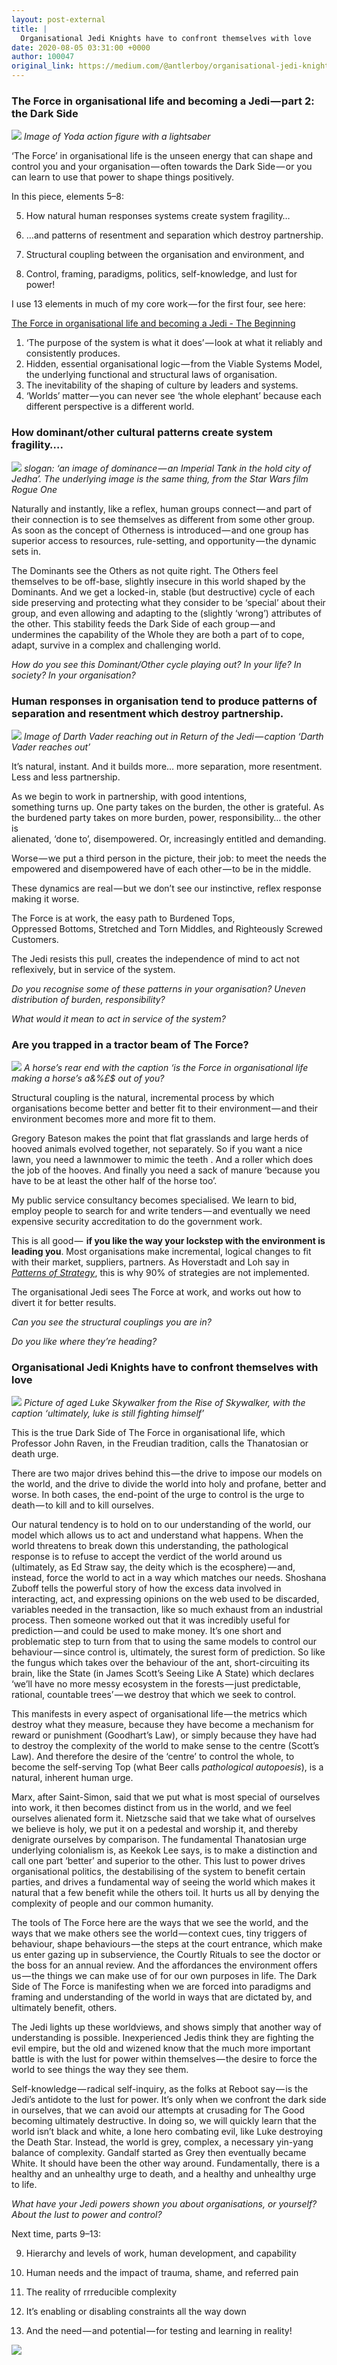 ```yaml
---
layout: post-external
title: |
  Organisational Jedi Knights have to confront themselves with love
date: 2020-08-05 03:31:00 +0000
author: 100047
original_link: https://medium.com/@antlerboy/organisational-jedi-knights-have-to-confront-themselves-with-love-4caed5c1142c?source=rss-97852f5a56ae------2
---
```


### The Force in organisational life and becoming a Jedi — part 2: the Dark Side

![](https://cdn-images-1.medium.com/max/910/1*j-aZTrtGanSSx_6ZUc46aw.jpeg)
_Image of Yoda action figure with a lightsaber_

‘The Force’ in organisational life is the unseen energy that can shape and control you and your organisation — often towards the Dark Side — or you can learn to use that power to shape things positively.

In this piece, elements 5–8:

5. How natural human responses systems create system fragility…

6. …and patterns of resentment and separation which destroy partnership.

7. Structural coupling between the organisation and environment, and

8. Control, framing, paradigms, politics, self-knowledge, and lust for power!

I use 13 elements in much of my core work — for the first four, see here:

[The Force in organisational life and becoming a Jedi - The Beginning](https://www.linkedin.com/pulse/force-organisational-life-becoming-jedi-beginning-taylor/?trackingId=5#2F6s2gdPTQCkHn1jIxH1Tw%3D%3D)

1. ‘The purpose of the system is what it does’ — look at what it reliably and consistently produces.
2. Hidden, essential organisational logic — from the Viable Systems Model, the underlying functional and structural laws of organisation.
3. The inevitability of the shaping of culture by leaders and systems.
4. ‘Worlds’ matter — you can never see ‘the whole elephant’ because each different perspective is a different world.

### How dominant/other cultural patterns create system fragility….

![](https://cdn-images-1.medium.com/max/1024/1*O_C3wucGOC4Z7AnIGzXExg.png)
_slogan: ‘an image of dominance — an Imperial Tank in the hold city of Jedha’. The underlying image is the same thing, from the Star Wars film Rogue One_

Naturally and instantly, like a reflex, human groups connect — and part of their connection is to see themselves as different from some other group. As soon as the concept of Otherness is introduced — and one group has superior access to resources, rule-setting, and opportunity — the dynamic sets in.

The Dominants see the Others as not quite right. The Others feel themselves to be off-base, slightly insecure in this world shaped by the Dominants. And we get a locked-in, stable (but destructive) cycle of each side preserving and protecting what they consider to be ‘special’ about their group, and even allowing and adapting to the (slightly ‘wrong’) attributes of the other. This stability feeds the Dark Side of each group — and undermines the capability of the Whole they are both a part of to cope, adapt, survive in a complex and challenging world.

_How do you see this Dominant/Other cycle playing out? In your life? In society? In your organisation?_

### Human responses in organisation tend to produce patterns of separation and resentment which destroy partnership.

![](https://cdn-images-1.medium.com/max/1024/1*732fBXUiv5xzRKOCpwvbCw.png)
_Image of Darth Vader reaching out in Return of the Jedi — caption ‘Darth Vader reaches out’_

It’s natural, instant. And it builds more… more separation, more resentment. Less and less partnership.

As we begin to work in partnership, with good intentions,  
something turns up. One party takes on the burden, the other is grateful. As  
the burdened party takes on more burden, power, responsibility… the other is  
alienated, ‘done to’, disempowered. Or, increasingly entitled and demanding.

Worse — we put a third person in the picture, their job: to meet the needs the empowered and disempowered have of each other — to be in the middle.

These dynamics are real — but we don’t see our instinctive, reflex response making it worse.

The Force is at work, the easy path to Burdened Tops,  
Oppressed Bottoms, Stretched and Torn Middles, and Righteously Screwed Customers.

The Jedi resists this pull, creates the independence of mind to act not reflexively, but in service of the system.

_Do you recognise some of these patterns in your organisation? Uneven distribution of burden, responsibility?_

_What would it mean to act in service of the system?_

### Are you trapped in a tractor beam of The Force?

![](https://cdn-images-1.medium.com/max/772/1*Ov-V59zzwV5sqsYY_rmsJg.jpeg)
_A horse’s rear end with the caption ‘is the Force in organisational life making a horse’s a&%£$ out of you?_

Structural coupling is the natural, incremental process by which organisations become better and better fit to their environment — and their environment becomes more and more fit to them.

Gregory Bateson makes the point that flat grasslands and large herds of hooved animals evolved together, not separately. So if you want a nice lawn, you need a lawnmower to mimic the teeth . And a roller which does the job of the hooves. And finally you need a sack of manure ‘because you have to be at least the other half of the horse too’.

My public service consultancy becomes specialised. We learn to bid, employ people to search for and write tenders — and eventually we need expensive security accreditation to do the government work.

This is all good —  **if you like the way your lockstep with the environment is leading you**. Most organisations make incremental, logical changes to fit with their market, suppliers, partners. As Hoverstadt and Loh say in [_Patterns of Strategy_](http://www.patternsofstrategy.com), this is why 90% of strategies are not implemented.

The organisational Jedi sees The Force at work, and works out how to divert it for better results.

_Can you see the structural couplings you are in?_

_Do you like where they’re heading?_

### Organisational Jedi Knights have to confront themselves with love

![](https://cdn-images-1.medium.com/max/934/1*p4FWJdGxG3RaBN2x7bRWLA.png)
_Picture of aged Luke Skywalker from the Rise of Skywalker, with the caption ‘ultimately, luke is still fighting himself’_

This is the true Dark Side of The Force in organisational life, which Professor John Raven, in the Freudian tradition, calls the Thanatosian or death urge.

There are two major drives behind this — the drive to impose our models on the world, and the drive to divide the world into holy and profane, better and worse. In both cases, the end-point of the urge to control is the urge to death — to kill and to kill ourselves.

Our natural tendency is to hold on to our understanding of the world, our model which allows us to act and understand what happens. When the world threatens to break down this understanding, the pathological response is to refuse to accept the verdict of the world around us (ultimately, as Ed Straw say, the deity which is the ecosphere) — and, instead, force the world to act in a way which matches our needs. Shoshana Zuboff tells the powerful story of how the excess data involved in interacting, act, and expressing opinions on the web used to be discarded, variables needed in the transaction, like so much exhaust from an industrial process. Then someone worked out that it was incredibly useful for prediction — and could be used to make money. It’s one short and problematic step to turn from that to using the same models to control our behaviour — since control is, ultimately, the surest form of prediction. So like the fungus which takes over the behaviour of the ant, short-circuiting its brain, like the State (in James Scott’s Seeing Like A State) which declares ‘we’ll have no more messy ecosystem in the forests — just predictable, rational, countable trees’ — we destroy that which we seek to control.

This manifests in every aspect of organisational life — the metrics which destroy what they measure, because they have become a mechanism for reward or punishment (Goodhart’s Law), or simply because they have had to destroy the complexity of the world to make sense to the centre (Scott’s Law). And therefore the desire of the ‘centre’ to control the whole, to become the self-serving Top (what Beer calls _pathological autopoesis_), is a natural, inherent human urge.

Marx, after Saint-Simon, said that we put what is most special of ourselves into work, it then becomes distinct from us in the world, and we feel ourselves alienated form it. Nietzsche said that we take what of ourselves we believe is holy, we put it on a pedestal and worship it, and thereby denigrate ourselves by comparison. The fundamental Thanatosian urge underlying colonialism is, as Keekok Lee says, is to make a distinction and call one part ‘better’ and superior to the other. This lust to power drives organisational politics, the destabilising of the system to benefit certain parties, and drives a fundamental way of seeing the world which makes it natural that a few benefit while the others toil. It hurts us all by denying the complexity of people and our common humanity.

The tools of The Force here are the ways that we see the world, and the ways that we make others see the world — context cues, tiny triggers of behaviour, shape behaviours — the steps at the court entrance, which make us enter gazing up in subservience, the Courtly Rituals to see the doctor or the boss for an annual review. And the affordances the environment offers us — the things we can make use of for our own purposes in life. The Dark Side of The Force is manifesting when we are forced into paradigms and framing and understanding of the world in ways that are dictated by, and ultimately benefit, others.

The Jedi lights up these worldviews, and shows simply that another way of understanding is possible. Inexperienced Jedis think they are fighting the evil empire, but the old and wizened know that the much more important battle is with the lust for power within themselves — the desire to force the world to see things the way they see them.

Self-knowledge — radical self-inquiry, as the folks at Reboot say — is the Jedi’s antidote to the lust for power. It’s only when we confront the dark side in ourselves, that we can avoid our attempts at crusading for The Good becoming ultimately destructive. In doing so, we will quickly learn that the world isn’t black and white, a lone hero combating evil, like Luke destroying the Death Star. Instead, the world is grey, complex, a necessary yin-yang balance of complexity. Gandalf started as Grey then eventually became White. It should have been the other way around. Fundamentally, there is a healthy and an unhealthy urge to death, and a healthy and unhealthy urge to life.

_What have your Jedi powers shown you about organisations, or yourself? About the lust to power and control?_

Next time, parts 9–13:

9. Hierarchy and levels of work, human development, and capability

10. Human needs and the impact of trauma, shame, and referred pain

11. The reality of rrreducible complexity

12. It’s enabling or disabling constraints all the way down

13. And the need — and potential — for testing and learning in reality!

 ![](https://medium.com/_/stat?event=post.clientViewed&referrerSource=full_rss&postId=4caed5c1142c)
